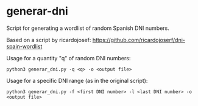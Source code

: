 # generar-dni
Script for generating a wordlist of random Spanish DNI numbers. 

Based on a script by ricardojosef: https://github.com/ricardojoserf/dni-spain-wordlist

Usage for a quantity "q" of random DNI numbers:
```
python3 generar_dni.py -q <q> -o <output file>
```

Usage for a specific DNI range (as in the original script):
```
python3 generar_dni.py -f <first DNI number> -l <last DNI number> -o <output file>
```
